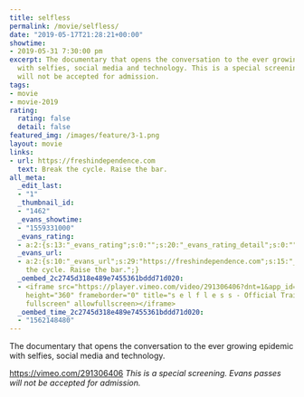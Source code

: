 ```yaml
---
title: selfless
permalink: /movie/selfless/
date: "2019-05-17T21:28:21+00:00"
showtime:
- 2019-05-31 7:30:00 pm
excerpt: The documentary that opens the conversation to the ever growing epidemic
  with selfies, social media and technology. This is a special screening. Evans passes
  will not be accepted for admission.
tags:
- movie
- movie-2019
rating:
  rating: false
  detail: false
featured_img: /images/feature/3-1.png
layout: movie
links:
- url: https://freshindependence.com
  text: Break the cycle. Raise the bar.
all_meta:
  _edit_last:
  - "1"
  _thumbnail_id:
  - "1462"
  _evans_showtime:
  - "1559331000"
  _evans_rating:
  - a:2:{s:13:"_evans_rating";s:0:"";s:20:"_evans_rating_detail";s:0:"";}
  _evans_url:
  - a:2:{s:10:"_evans_url";s:29:"https://freshindependence.com";s:15:"_evans_url_name";s:31:"Break
    the cycle. Raise the bar.";}
  _oembed_2c2745d318e489e7455361bddd71d020:
  - <iframe src="https://player.vimeo.com/video/291306406?dnt=1&app_id=122963" width="640"
    height="360" frameborder="0" title="s e l f l e s s - Official Trailer" allow="autoplay;
    fullscreen" allowfullscreen></iframe>
  _oembed_time_2c2745d318e489e7455361bddd71d020:
  - "1562148480"
---
```


The documentary that opens the conversation to the ever growing epidemic with selfies, social media and technology.

https://vimeo.com/291306406 *This is a special screening. Evans passes will not be accepted for admission.*